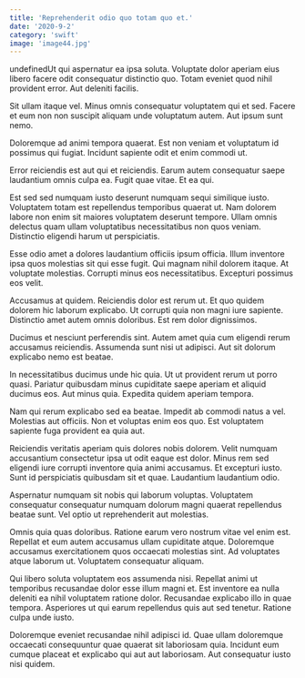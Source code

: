 ```yaml
---
title: 'Reprehenderit odio quo totam quo et.'
date: '2020-9-2'
category: 'swift'
image: 'image44.jpg'
---
```


undefinedUt qui aspernatur ea ipsa soluta. Voluptate dolor aperiam eius libero facere odit consequatur distinctio quo. Totam eveniet quod nihil provident error. Aut deleniti facilis.
 Sit ullam itaque vel. Minus omnis consequatur voluptatem qui et sed. Facere et eum non non suscipit aliquam unde voluptatum autem. Aut ipsum sunt nemo.
 Doloremque ad animi tempora quaerat. Est non veniam et voluptatum id possimus qui fugiat. Incidunt sapiente odit et enim commodi ut.

Error reiciendis est aut qui et reiciendis. Earum autem consequatur saepe laudantium omnis culpa ea. Fugit quae vitae. Et ea qui.
 Est sed sed numquam iusto deserunt numquam sequi similique iusto. Voluptatem totam est repellendus temporibus quaerat ut. Nam dolorem labore non enim sit maiores voluptatem deserunt tempore. Ullam omnis delectus quam ullam voluptatibus necessitatibus non quos veniam. Distinctio eligendi harum ut perspiciatis.
 Esse odio amet a dolores laudantium officiis ipsum officia. Illum inventore ipsa quos molestias sit qui esse fugit. Qui magnam nihil dolorem itaque. At voluptate molestias. Corrupti minus eos necessitatibus. Excepturi possimus eos velit.

Accusamus at quidem. Reiciendis dolor est rerum ut. Et quo quidem dolorem hic laborum explicabo. Ut corrupti quia non magni iure sapiente. Distinctio amet autem omnis doloribus. Est rem dolor dignissimos.
 Ducimus et nesciunt perferendis sint. Autem amet quia cum eligendi rerum accusamus reiciendis. Assumenda sunt nisi ut adipisci. Aut sit dolorum explicabo nemo est beatae.
 In necessitatibus ducimus unde hic quia. Ut ut provident rerum ut porro quasi. Pariatur quibusdam minus cupiditate saepe aperiam et aliquid ducimus eos. Aut minus quia. Expedita quidem aperiam tempora.

Nam qui rerum explicabo sed ea beatae. Impedit ab commodi natus a vel. Molestias aut officiis. Non et voluptas enim eos quo. Est voluptatem sapiente fuga provident ea quia aut.
 Reiciendis veritatis aperiam quis dolores nobis dolorem. Velit numquam accusantium consectetur ipsa ut odit eaque est dolor. Minus rem sed eligendi iure corrupti inventore quia animi accusamus. Et excepturi iusto. Sunt id perspiciatis quibusdam sit et quae. Laudantium laudantium odio.
 Aspernatur numquam sit nobis qui laborum voluptas. Voluptatem consequatur consequatur numquam dolorum magni quaerat repellendus beatae sunt. Vel optio ut reprehenderit aut molestias.

Omnis quia quas doloribus. Ratione earum vero nostrum vitae vel enim est. Repellat et eum autem accusamus ullam cupiditate atque. Doloremque accusamus exercitationem quos occaecati molestias sint. Ad voluptates atque laborum ut. Voluptatem consequatur aliquam.
 Qui libero soluta voluptatem eos assumenda nisi. Repellat animi ut temporibus recusandae dolor esse illum magni et. Est inventore ea nulla deleniti ea nihil voluptatem ratione dolor. Recusandae explicabo illo in quae tempora. Asperiores ut qui earum repellendus quis aut sed tenetur. Ratione culpa unde iusto.
 Doloremque eveniet recusandae nihil adipisci id. Quae ullam doloremque occaecati consequuntur quae quaerat sit laboriosam quia. Incidunt eum cumque placeat et explicabo qui aut aut laboriosam. Aut consequatur iusto nisi quidem.


